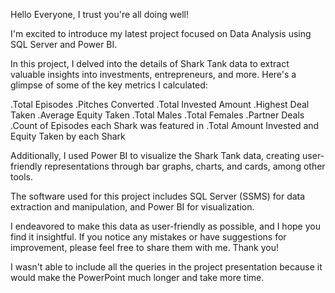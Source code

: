 Hello Everyone,
I trust you're all doing well!

I'm excited to introduce my latest project focused on Data Analysis using SQL Server and Power BI.

In this project, I delved into the details of Shark Tank data to extract valuable insights into investments, entrepreneurs, and more. Here's a glimpse of some of the key metrics I calculated:

.Total Episodes
.Pitches Converted
.Total Invested Amount
.Highest Deal Taken
.Average Equity Taken
.Total Males
.Total Females
.Partner Deals
.Count of Episodes each Shark was featured in
.Total Amount Invested and Equity Taken by each Shark

Additionally, I used Power BI to visualize the Shark Tank data, creating user-friendly representations through bar graphs, charts, and cards, among other tools.

The software used for this project includes SQL Server (SSMS) for data extraction and manipulation, and Power BI for visualization.

I endeavored to make this data as user-friendly as possible, and I hope you find it insightful. If you notice any mistakes or have suggestions for improvement, please feel free to share them with me. Thank you!

I wasn't able to include all the queries in the project presentation because it would make the PowerPoint much longer and take more time.
